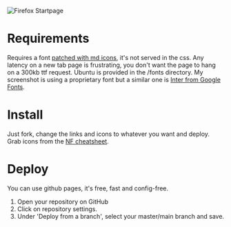 ![Firefox Startpage](https://user-images.githubusercontent.com/6005261/190838606-75f46b0f-9533-421a-a2d1-c31ea5981569.png)

# Requirements

Requires a font [patched with md icons](https://github.com/ryanoasis/nerd-fonts), it's not served in the css. Any latency on a new tab page is frustrating, you don't want the page to hang on a 300kb ttf request. Ubuntu is provided in the /fonts directory. My screenshot is using a proprietary font but a similar one is [Inter from Google Fonts](https://fonts.google.com/specimen/Inter).

# Install

Just fork, change the links and icons to whatever you want and deploy. Grab icons from the [NF cheatsheet](https://www.nerdfonts.com/cheat-sheet).

# Deploy

You can use github pages, it's free, fast and config-free.

1. Open your repository on GitHub
2. Click on repository settings.
3. Under 'Deploy from a branch', select your master/main branch and save.
